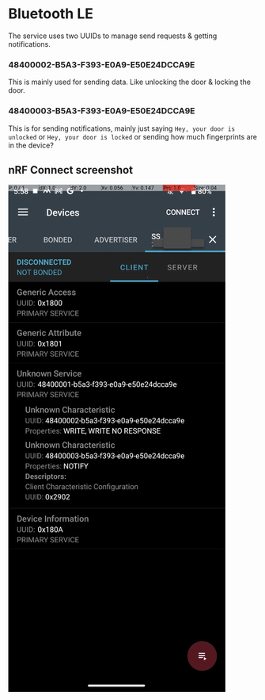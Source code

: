 # Bluetooth LE
The service uses two UUIDs to manage send requests & getting notifications.

### 48400002-B5A3-F393-E0A9-E50E24DCCA9E
This is mainly used for sending data. Like unlocking the door & locking the door.

### 48400003-B5A3-F393-E0A9-E50E24DCCA9E
This is for sending notifications, mainly just saying `Hey, your door is unlocked` or `Hey, your door is locked` or sending how much fingerprints are in the device?

## nRF Connect screenshot
![](assets/nrfscreenshot-1.jpeg)